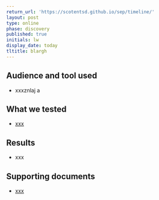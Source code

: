 ```yaml
---
return_url: 'https://scotentsd.github.io/sep/timeline/'
layout: post
type: online
phase: discovery
published: true
initials: lw
display_date: today
tltitle: blargh
---
```

## Audience and tool used
- xxxznlaj a

## What we tested
- [xxx](https://news.bbc.co.uk) 

## Results
- xxx

## Supporting documents
- [xxx](/sep/files/file.pdf)
